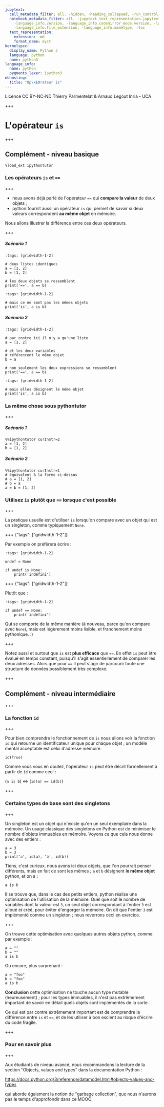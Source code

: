 ```yaml
---
jupytext:
  cell_metadata_filter: all, -hidden, -heading_collapsed, -run_control, -trusted
  notebook_metadata_filter: all, -jupytext.text_representation.jupytext_version, -jupytext.text_representation.format_version,
    -language_info.version, -language_info.codemirror_mode.version, -language_info.codemirror_mode,
    -language_info.file_extension, -language_info.mimetype, -toc
  text_representation:
    extension: .md
    format_name: myst
kernelspec:
  display_name: Python 3
  language: python
  name: python3
language_info:
  name: python
  pygments_lexer: ipython3
nbhosting:
  title: "Op\xE9rateur is"
---
```


<div class="licence">
<span>Licence CC BY-NC-ND</span>
<span>Thierry Parmentelat &amp; Arnaud Legout</span>
<span>Inria - UCA</span>
</div>

+++

# L'opérateur `is`

+++

## Complément - niveau basique

```{code-cell} ipython3
%load_ext ipythontutor
```

### Les opérateurs `is` et `==`

+++

* nous avons déjà parlé de l'opérateur `==` qui **compare la valeur** de deux objets ;
* python fournit aussi un opérateur `is` qui permet de savoir si deux valeurs correspondent **au même objet** en mémoire.

Nous allons illustrer la différence entre ces deux opérateurs.

+++

##### Scénario 1

```{code-cell} ipython3
:tags: [gridwidth-1-2]

# deux listes identiques
a = [1, 2]
b = [1, 2]

# les deux objets se ressemblent
print('==', a == b)
```

```{code-cell} ipython3
:tags: [gridwidth-1-2]

# mais ce ne sont pas les mêmes objets
print('is', a is b)
```

##### Scénario 2

```{code-cell} ipython3
:tags: [gridwidth-1-2]

# par contre ici il n'y a qu'une liste
a = [1, 2]

# et les deux variables
# référencent le même objet
b = a

# non seulement les deux expressions se ressemblent
print('==', a == b)
```

```{code-cell} ipython3
:tags: [gridwidth-1-2]

# mais elles désignent le même objet
print('is', a is b)
```

### La même chose sous pythontutor

+++

##### Scénario 1

```{code-cell} ipython3
%%ipythontutor curInstr=2
a = [1, 2]
b = [1, 2]
```

##### Scénario 2

```{code-cell} ipython3
%%ipythontutor curInstr=1
# équivalent à la forme ci-dessus
# a = [1, 2]
# b = a
a = b = [1, 2]
```

### Utilisez `is` plutôt que `==` lorsque c'est possible

+++

La pratique usuelle est d'utiliser `is` lorsqu'on compare avec un objet qui est un singleton, comme typiquement `None`.

+++ {"tags": ["gridwidth-1-2"]}

Par exemple on préfèrera écrire :

```{code-cell} ipython3
:tags: [gridwidth-1-2]

undef = None

if undef is None:
    print('indéfini')
```

+++ {"tags": ["gridwidth-1-2"]}

Plutôt que :

```{code-cell} ipython3
:tags: [gridwidth-1-2]

if undef == None:
    print('indéfini')
```

Qui se comporte de la même manière (à nouveau, parce qu'on compare avec `None`), mais est légèrement moins lisible, et franchement moins pythonique. :)

+++

Notez aussi et surtout que `is` est **plus efficace** que `==`. En effet `is` peut être évalué en temps constant, puisqu'il s'agit essentiellement de comparer les deux adresses. Alors que pour `==` il peut s'agir de parcourir toute une structure de données possiblement très complexe.

+++

## Complément - niveau intermédiaire

+++

### La fonction `id`

+++

Pour bien comprendre le fonctionnement de `is` nous allons voir la fonction `id` qui retourne un identificateur unique pour chaque objet ; un modèle mental acceptable est celui d'adresse mémoire.

```{code-cell} ipython3
id(True)
```

Comme vous vous en doutez, l'opérateur `is` peut être décrit formellement à partir de `id` comme ceci :

(`a is b`) $\Longleftrightarrow$ (`id(a) == id(b)`)

+++

### Certains types de base sont des singletons

+++

Un singleton est un objet qui n'existe qu'en un seul exemplaire dans la mémoire. Un usage classique des singletons en Python est de minimiser le nombre d'objets immuables en mémoire. Voyons ce que cela nous donne avec des entiers :

```{code-cell} ipython3
a = 3
b = 3
print('a', id(a), 'b', id(b))
```

Tiens, c'est curieux, nous avons ici deux objets, que l'on pourrait penser différents, mais en fait ce sont les mêmes ; `a` et `b` désignent **le même objet** python, et on a :

```{code-cell} ipython3
a is b
```

Il se trouve que, dans le cas des petits entiers, python réalise une optimisation de l'utilisation de la mémoire. Quel que soit le nombre de variables dont la valeur est `3`, un seul objet correspondant à l'entier `3` est alloué et créé, pour éviter d'engorger la mémoire. On dit que l'entier `3` est implémenté comme un singleton ; nous reverrons ceci en exercice.

+++

On trouve cette optimisation avec quelques autres objets python, comme par exemple :

```{code-cell} ipython3
a = ""
b = ""
a is b
```

Ou encore, plus surprenant :

```{code-cell} ipython3
a = "foo"
b = "foo"
a is b
```

**Conclusion** cette optimisation ne touche aucun type mutable (heureusement) ; pour les types immuables, il n'est pas extrêmement important de savoir en détail quels objets sont implémentés de la sorte.

Ce qui est par contre extrêmement important est de comprendre la différence entre `is` et `==`, et de les utiliser à bon escient au risque d'écrire du code fragile.

+++

### Pour en savoir plus

+++

Aux étudiants de niveau avancé, nous recommandons la lecture de la section "Objects, values and types" dans la documentation Python :

<https://docs.python.org/3/reference/datamodel.html#objects-values-and-types>

qui aborde également la notion de "garbage collection", que nous n'aurons pas le temps d'approfondir dans ce MOOC.
